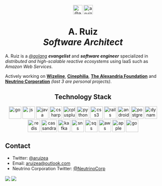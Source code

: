 <p align="center">
  <a href="https://twitter.com/aruizea" target="blank"><img align="center" src="https://cdn.jsdelivr.net/npm/simple-icons@3.0.1/icons/twitter.svg" alt="@aruizea" height="30" width="30"></a>
  <a href="https://linkedin.com/in/aruizmx" target="blank"><img align="center" src="https://cdn.jsdelivr.net/npm/simple-icons@3.0.1/icons/linkedin.svg" alt="aruizmx" height="30" width="30"></a>
</p>
<h1 align="center">
  A. Ruiz
  <br>
  <i>Software Architect</i>
</h1>

A. Ruiz is a _[@golang](https://github.com/golang) **evangelist**_ and **_software engineer_** specialized in _distributed and high-scalable reactive ecosystems_ 
using IaaS such as _Amazon Web Services_.

Actively working on  [**Wizeline**](https://github.com/wizeline), [**Cinephilia**](https://github.com/maestre3d/cinephilia), [**The Alexandria Foundation**](https://github.com/alexandria-oss) and [**Neutrino Corporation**](https://github.com/neutrinocorp) _(last 3 are personal projects)_.

<h2 align="center">Technology Stack</h2>
<p align="center">
  <img src="https://devicons.github.io/devicon/devicon.git/icons/go/go-original.svg" alt="go" width="40" height="40"/> 
  <img src="https://devicons.github.io/devicon/devicon.git/icons/javascript/javascript-original.svg" alt="js" width="40" height="40"/> 
  <img src="https://devicons.github.io/devicon/devicon.git/icons/java/java-plain.svg" alt="java" width="40" height="40"/> 
  <img src="https://devicons.github.io/devicon/devicon.git/icons/csharp/csharp-plain.svg" alt="csharp" width="40" height="40"/> 
  <img src="https://devicons.github.io/devicon/devicon.git/icons/cplusplus/cplusplus-plain.svg" alt="cplusplus" width="40" height="40"/> 
  <img src="https://devicons.github.io/devicon/devicon.git/icons/python/python-original.svg" alt="python" width="40" height="40"/> 
  <img src="https://devicons.github.io/devicon/devicon.git/icons/angularjs/angularjs-plain.svg" alt="css3" width="40" height="40"/> 
  <img src="https://devicons.github.io/devicon/devicon.git/icons/react/react-original.svg" alt="rails" width="40" height="40"/> 
  <img src="https://devicons.github.io/devicon/devicon.git/icons/android/android-plain.svg" alt="android" width="40" height="40"/> 
  <img src="https://devicons.github.io/devicon/devicon.git/icons/postgresql/postgresql-plain.svg" alt="postgresql" width="40" height="40"/> 
  <img src="https://www.iconfinder.com/data/icons/amazon-aws-stencils/100/Database_copy_DynamoDB-512.png" alt="dynamodb" width="40" height="40"/> 
  <img src="https://devicons.github.io/devicon/devicon.git/icons/redis/redis-original.svg" alt="redis" width="40" height="40"/> 
  <img src="https://upload.wikimedia.org/wikipedia/commons/thumb/5/5e/Cassandra_logo.svg/640px-Cassandra_logo.svg.png" alt="cassandra" width="50" height="40"/> 
  <img src="https://elephy.tech/assets/images/services-ico/kafka.svg" alt="kafka" width="40" height="40"/> 
  <img src="https://www.iconfinder.com/data/icons/amazon-aws-stencils/100/App_Services_copy_Amazon_SNS-512.png" alt="sns" width="40" height="40"/> 
  <img src="https://www.iconfinder.com/data/icons/amazon-aws-stencils/100/App_Services_copy_Amazon_SQS-512.png" alt="sqs" width="40" height="40"/> 
  <img src="https://devicons.github.io/devicon/devicon.git/icons/amazonwebservices/amazonwebservices-original-wordmark.svg" alt="aws" width="40" height="40"/> 
  <img src="https://devicons.github.io/devicon/devicon.git/icons/apple/apple-original.svg" alt="apple" width="40" height="40"/> 
  <img src="https://devicons.github.io/devicon/devicon.git/icons/debian/debian-original.svg" alt="go" width="40" height="40"/> 
</p>


## Contact
- Twitter: [@aruizea](https://twitter.com/aruizea)
- Email: [aruizea@outlook.com](mailto:aruizea@outlook.com)
- Neutrino Corporation Twitter: [@NeutrinoCorp](https://twitter.com/NeutrinoCorp)

<p>
 <img align="center" src="https://github-readme-stats.vercel.app/api?username=maestre3d&show_icons=true&theme=tokyonight&count_private=true" />
 <img align="center" src="https://github-readme-stats.vercel.app/api/top-langs/?username=maestre3d&hide=css,html&theme=tokyonight&count_private=true" />
</p>
